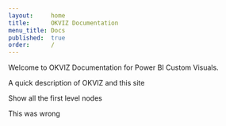 ```yaml
---
layout:     home
title:      OKVIZ Documentation
menu_title: Docs
published:  true
order:      /
---
```

Welcome to OKVIZ Documentation for Power BI Custom Visuals.

<todo>A quick description of OKVIZ and this site</todo>

<todo>Show all the first level nodes</todo>

<todo>This was wrong</todo>
